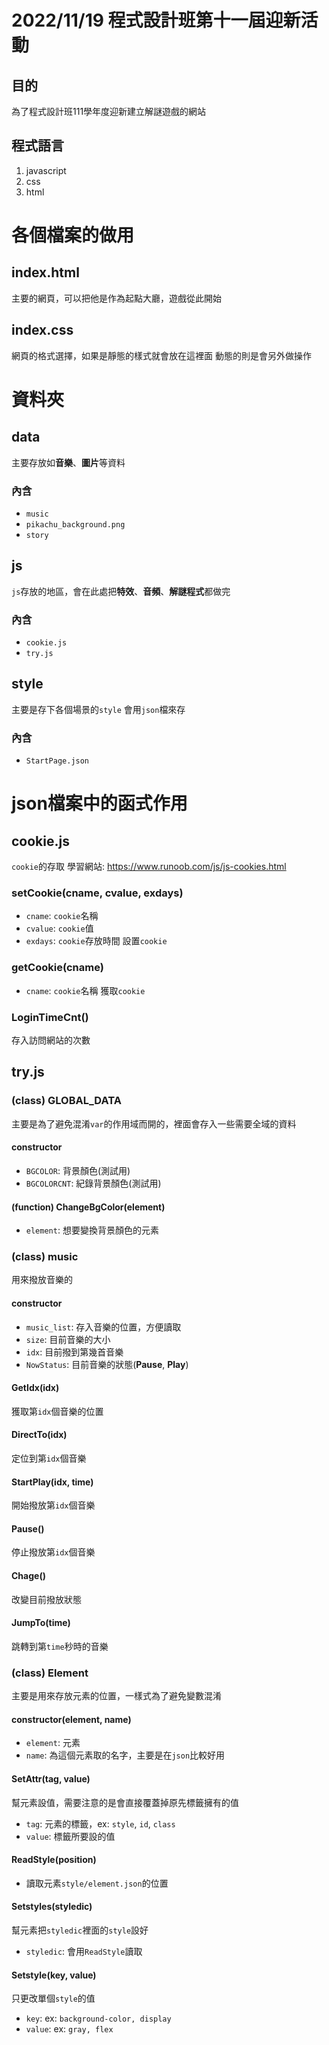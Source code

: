# 2022/11/19 程式設計班第十一屆迎新活動

## 目的
為了程式設計班111學年度迎新建立解謎遊戲的網站

## 程式語言
1. javascript
2. css
3. html

# 各個檔案的做用

## index.html
主要的網頁，可以把他是作為起點大廳，遊戲從此開始

## index.css
網頁的格式選擇，如果是靜態的樣式就會放在這裡面
動態的則是會另外做操作

# 資料夾 
## data
主要存放如**音樂**、**圖片**等資料

### 內含

- `music`
- `pikachu_background.png`
- `story`

## js
`js`存放的地區，會在此處把**特效**、**音頻**、**解謎程式**都做完

### 內含

- `cookie.js`
- `try.js`

## style
主要是存下各個場景的`style`
會用`json`檔來存

### 內含

- `StartPage.json`


# json檔案中的函式作用

## cookie.js
`cookie`的存取
學習網站: https://www.runoob.com/js/js-cookies.html

### setCookie(cname, cvalue, exdays)
- `cname`: `cookie`名稱
- `cvalue`: `cookie`值
- `exdays`: `cookie`存放時間
設置`cookie`

### getCookie(cname)
- `cname`: `cookie`名稱
獲取`cookie`

### LoginTimeCnt()
存入訪問網站的次數


## try.js
### (class) GLOBAL_DATA
主要是為了避免混淆`var`的作用域而開的，裡面會存入一些需要全域的資料

#### constructor

- `BGCOLOR`: 背景顏色(測試用)
- `BGCOLORCNT`: 紀錄背景顏色(測試用)


#### (function) ChangeBgColor(element)
- `element`: 想要變換背景顏色的元素

### (class) music
用來撥放音樂的

#### constructor
- `music_list`: 存入音樂的位置，方便讀取
- `size`: 目前音樂的大小
- `idx`: 目前撥到第幾首音樂
- `NowStatus`: 目前音樂的狀態(**Pause**, **Play**)


####  GetIdx(idx)
獲取第`idx`個音樂的位置
####  DirectTo(idx)
定位到第`idx`個音樂
####  StartPlay(idx, time)
開始撥放第`idx`個音樂
####  Pause()
停止撥放第`idx`個音樂
####  Chage()
改變目前撥放狀態
####  JumpTo(time)
跳轉到第`time`秒時的音樂

### (class) Element
主要是用來存放元素的位置，一樣式為了避免變數混淆

#### constructor(element, name)
- `element`: 元素
- `name`: 為這個元素取的名字，主要是在`json`比較好用

#### SetAttr(tag, value)
幫元素設值，需要注意的是會直接覆蓋掉原先標籤擁有的值
- `tag`: 元素的標籤，ex: `style`, `id`, `class`
- `value`: 標籤所要設的值


#### ReadStyle(position)
- 讀取元素`style/element.json`的位置

#### Setstyles(styledic)
幫元素把`styledic`裡面的`style`設好
- `styledic`: 會用`ReadStyle`讀取

#### Setstyle(key, value)
只更改單個`style`的值
- `key`: ex: `background-color, display`
- `value`: ex: `gray, flex`
